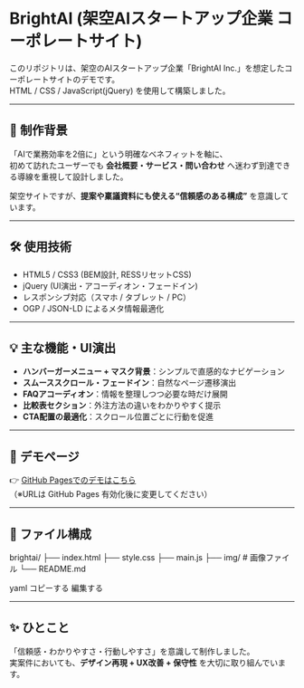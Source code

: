 # BrightAI (架空AIスタートアップ企業 コーポレートサイト)

このリポジトリは、架空のAIスタートアップ企業「BrightAI Inc.」を想定したコーポレートサイトのデモです。  
HTML / CSS / JavaScript(jQuery) を使用して構築しました。

---

## 📌 制作背景
「AIで業務効率を2倍に」という明確なベネフィットを軸に、  
初めて訪れたユーザーでも **会社概要・サービス・問い合わせ** へ迷わず到達できる導線を重視して設計しました。  

架空サイトですが、**提案や稟議資料にも使える“信頼感のある構成”** を意識しています。

---

## 🛠 使用技術
- HTML5 / CSS3 (BEM設計, RESSリセットCSS)
- jQuery (UI演出・アコーディオン・フェードイン)
- レスポンシブ対応（スマホ / タブレット / PC）
- OGP / JSON-LD によるメタ情報最適化

---

## 💡 主な機能・UI演出
- **ハンバーガーメニュー + マスク背景**：シンプルで直感的なナビゲーション
- **スムーススクロール・フェードイン**：自然なページ遷移演出
- **FAQアコーディオン**：情報を整理しつつ必要な時だけ展開
- **比較表セクション**：外注方法の違いをわかりやすく提示
- **CTA配置の最適化**：スクロール位置ごとに行動を促進

---

## 🚀 デモページ
👉 [GitHub Pagesでのデモはこちら](https://kota0129.github.io/mini-demo-ai_corporate/)  
（※URLは GitHub Pages 有効化後に変更してください）

---

## 📂 ファイル構成
brightai/
├── index.html
├── style.css
├── main.js
├── img/ # 画像ファイル
└── README.md

yaml
コピーする
編集する

---

## ✨ ひとこと
「信頼感・わかりやすさ・行動しやすさ」を意識して制作しました。  
実案件においても、**デザイン再現 + UX改善 + 保守性** を大切に取り組んでいます。
